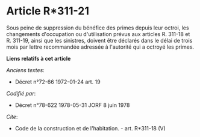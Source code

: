 # Article R*311-21

Sous peine de suppression du bénéfice des primes depuis leur octroi, les changements d'occupation ou d'utilisation prévus aux
articles R. 311-18 et R. 311-19, ainsi que les sinistres, doivent être déclarés dans le délai de trois mois par lettre
recommandée adressée à l'autorité qui a octroyé les primes.

**Liens relatifs à cet article**

_Anciens textes_:

  - Décret n°72-66 1972-01-24 art. 19

_Codifié par_:

  - Décret n°78-622 1978-05-31 JORF 8 juin 1978

_Cite_:

  - Code de la construction et de l'habitation. - art. R*311-18 (V)
